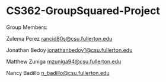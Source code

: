 # CS362-GroupSquared-Project

Group Members:

Zulema Perez rancid80s@csu.fullerton.edu

Jonathan Bedoy jonathanbedoy1@csu.fullerton.edu

Matthew Zuniga mzuniga94@csu.fullerton.edu

Nancy Badillo n_badillo@csu.fullerton.edu
